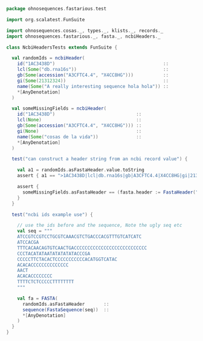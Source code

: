 
```scala
package ohnosequences.fastarious.test

import org.scalatest.FunSuite

import ohnosequences.cosas._, types._, klists._, records._
import ohnosequences.fastarious._, fasta._, ncbiHeaders._

class NcbiHeadersTests extends FunSuite {

  val randomIds = ncbiHeader(
    id("1AC3438D")                                        ::
    lcl(Some("db.rna16s"))                                ::
    gb(Some(accession("A3CFTC4.4", "X4CC8HG")))           ::
    gi(Some(21312324))                                    ::
    name(Some("A really interesting sequence hola hola")) ::
    *[AnyDenotation]
  )

  val someMissingFields = ncbiHeader(
    id("1AC3438D")                              ::
    lcl(None)                                   ::
    gb(Some(accession("A3CFTC4.4", "X4CC8HG"))) ::
    gi(None)                                    ::
    name(Some("cosas de la vida"))              ::
    *[AnyDenotation]
  )

  test("can construct a header string from an ncbi record value") {

    val a1 = randomIds.asFastaHeader.value.toString
    assert { a1 == ">1AC3438D|lcl|db.rna16s|gb|A3CFTC4.4|X4CC8HG|gi|21312324 A really interesting sequence hola hola" }

    assert {
      someMissingFields.asFastaHeader == (fasta.header := FastaHeader("1AC3438D|gb|A3CFTC4.4|X4CC8HG cosas de la vida"))
    }
  }

  test("ncbi ids example use") {

    // use the ids before and the sequence, Note the ugly seq etc
    val seq = """
    ATCCGTCCGTCCTGCGTCAAACGTCTGACCCACGTTTGTCATCATC
    ATCCACGA
    TTTCACAACAGTGTCAACTGACCCCCCCCCCCCCCCCCCCCCCCCCCC
    CCCTACATATAATATATATATACCCGA
    CCCCCTTCTACACTCCCCCCCCCCCACATGGTCATAC
    ACACACCCCCCCCCCCCCC
    AACT
    ACACACCCCCCCC
    TTTTCTCTCCCCCTTTTTTTT
    """

    val fa = FASTA(
      randomIds.asFastaHeader       ::
      sequence(FastaSequence(seq))  ::
      *[AnyDenotation]
    )
  }
}

```




[test/scala/NcbiHeadersTests.scala]: NcbiHeadersTests.scala.md
[test/scala/FastqTests.scala]: FastqTests.scala.md
[test/scala/FastaTests.scala]: FastaTests.scala.md
[main/scala/fasta.scala]: ../../main/scala/fasta.scala.md
[main/scala/fastq.scala]: ../../main/scala/fastq.scala.md
[main/scala/utils.scala]: ../../main/scala/utils.scala.md
[main/scala/ncbiHeaders.scala]: ../../main/scala/ncbiHeaders.scala.md
